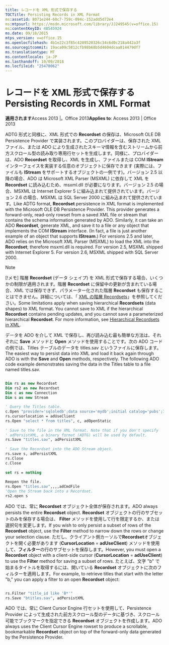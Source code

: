 ```yaml
---
title: レコードを XML 形式で保存する
TOCTitle: Persisting Records in XML Format
ms:assetid: 8071e244-60c7-759c-094c-152add5d72e4
ms:mtpsurl: https://msdn.microsoft.com/library/JJ249545(v=office.15)
ms:contentKeyID: 48545924
ms.date: 09/18/2015
mtps_version: v=office.15
ms.openlocfilehash: 4b1e22c3f85c4289520326c34c6d0c218a442a3f
ms.sourcegitcommit: 19aca09c5812cfb98b68b5d4604dcaa814479df7
ms.translationtype: MT
ms.contentlocale: ja-JP
ms.lasthandoff: 10/09/2018
ms.locfileid: "25478062"
---
```

# <a name="persisting-records-in-xml-format"></a><span data-ttu-id="42bb7-102">レコードを XML 形式で保存する</span><span class="sxs-lookup"><span data-stu-id="42bb7-102">Persisting Records in XML Format</span></span>


<span data-ttu-id="42bb7-103">**適用されます**Access 2013 |。Office 2013</span><span class="sxs-lookup"><span data-stu-id="42bb7-103">**Applies to**: Access 2013 | Office 2013</span></span>

<span data-ttu-id="42bb7-p101">ADTG 形式と同様に、XML 形式での **Recordset** の保存は、Microsoft OLE DB Persistence Provider で実装されます。このプロバイダーは、保存された XML ファイル、または ADO により生成されたスキーマ情報を含むストリームから前方スクロール型の読み取り専用行セットを生成します。同様に、プロバイダーは、ADO **Recordset** を取得し、XML を生成し、ファイルまたは COM **IStream** インターフェイスを実装する任意のオブジェクトに保存できます (実際には、ファイルも **IStream** をサポートするオブジェクトの一例です)。バージョン 2.5 以降の場合、ADO は Microsoft XML Parser (MSXML) に依存して XML を **Recordset** に読み込むため、msxml.dll が必要になります。バージョン 2.5 の場合、MSXML は Internet Explorer 5 に組み込まれて提供されています。バージョン 2.6 の場合、MSXML は SQL Server 2000 に組み込まれて提供されています。</span><span class="sxs-lookup"><span data-stu-id="42bb7-p101">Like ADTG format, **Recordset** persistence in XML format is implemented with the Microsoft OLE DB Persistence Provider. This provider generates a forward-only, read-only rowset from a saved XML file or stream that contains the schema information generated by ADO. Similarly, it can take an ADO **Recordset**, generate XML, and save it to a file or any object that implements the COM **IStream** interface. (In fact, a file is just another example of an object that supports **IStream**.) For versions 2.5 and later, ADO relies on the Microsoft XML Parser (MSXML) to load the XML into the **Recordset**; therefore msxml.dll is required. For version 2.5, MSXML shipped with Internet Explorer 5. For version 2.6, MSXML shipped with SQL Server 2000.</span></span>


> [!NOTE]
> <P><span data-ttu-id="42bb7-p102">[!メモ] 階層 <STRONG>Recordset</STRONG> (データ シェイプ) を XML 形式で保存する場合、いくつかの制限が適用されます。階層 <STRONG>Recordset</STRONG> に保留中の更新が含まれている場合、XML では保存できず、パラメーター化された階層 <STRONG>Recordset</STRONG> も保存することはできません。詳細については、「 <A href="hierarchical-recordsets-in-xml.md">XML の階層 Recordsets</A>」を参照してください。</span><span class="sxs-lookup"><span data-stu-id="42bb7-p102">Some limitations apply when saving hierarchical <STRONG>Recordsets</STRONG> (data shapes) to XML format. You cannot save to XML if the hierarchical <STRONG>Recordset</STRONG> contains pending updates, and you cannot save a parameterized hierarchical <STRONG>Recordset</STRONG>. For more information, see <A href="hierarchical-recordsets-in-xml.md">Hierarchical Recordsets in XML</A>.</span></span></P>



<span data-ttu-id="42bb7-p103">データを ADO を介して XML で保存し、再び読み込む最も簡単な方法は、それぞれに **Save** メソッドと **Open** メソッドを使用することです。次の ADO コードの例では、Titles テーブルのデータを titles.sav というファイルに保存します。</span><span class="sxs-lookup"><span data-stu-id="42bb7-p103">The easiest way to persist data into XML and load it back again through ADO is with the **Save** and **Open** methods, respectively. The following ADO code example demonstrates saving the data in the Titles table to a file named titles.sav.</span></span>

```vb 
 
Dim rs as new Recordset 
Dim rs2 as new Recordset 
Dim c as new Connection 
Dim s as new Stream 
 
' Query the Titles table. 
c.Open "provider='sqloledb';data source='mydb';initial catalog='pubs';Integrated Security='SSPI'" 
rs.cursorlocation = adUseClient 
rs.Open "select * from titles", c, adOpenStatic 
 
' Save to the file in the XML format. Note that if you don't specify 
' adPersistXML, a binary format (ADTG) will be used by default. 
rs.Save "titles.sav", adPersistXML 
 
' Save the Recordset into the ADO Stream object. 
rs.save s, adPersistXML 
rs.Close 
c.Close 
 
set rs = nothing 
 
Reopen the file. 
rs.Open "titles.sav",,,,adCmdFile 
'Open the Stream back into a Recordset. 
rs2.open s 
```

<span data-ttu-id="42bb7-115">ADO では、常に **Recordset** オブジェクト全体が保存されます。</span><span class="sxs-lookup"><span data-stu-id="42bb7-115">ADO always persists the entire **Recordset** object.</span></span> <span data-ttu-id="42bb7-116">**Recordset** オブジェクトの行のサブセットのみを保存する場合は、 **Filter** メソッドを使用して行を限定するか、または選択句を変更します。</span><span class="sxs-lookup"><span data-stu-id="42bb7-116">If you wish to only persist a subset of rows of the **Recordset** object, use the **Filter** method to narrow down the rows or change your selection clause.</span></span> <span data-ttu-id="42bb7-117">ただし、クライアント側カーソルで**Recordset**オブジェクトを開く必要があります (**CursorLocation** = **adUseClient**) メソッドを使用して、**フィルター**の行のサブセットを保存します。</span><span class="sxs-lookup"><span data-stu-id="42bb7-117">However, you must open a **Recordset** object with a client-side cursor (**CursorLocation** = **adUseClient**) to use the **Filter** method for saving a subset of rows.</span></span> <span data-ttu-id="42bb7-118">たとえば、文字 "b" で始まるタイトルを取得するには、開いている **Recordset** オブジェクトに次のフィルターを適用します。</span><span class="sxs-lookup"><span data-stu-id="42bb7-118">For example, to retrieve titles that start with the letter "b," you can apply a filter to an open **Recordset** object:</span></span>

```vb 
 
rs.Filter "title_id like 'B*'" 
rs.Save "btitles.sav", adPersistXML 
```

<span data-ttu-id="42bb7-119">ADO では、常に Client Cursor Engine 行セットを使用して、Persistence Provider によって生成された前方スクロール型のデータに基づき、スクロール可能でブックマークを指定できる **Recordset** オブジェクトを作成します。</span><span class="sxs-lookup"><span data-stu-id="42bb7-119">ADO always uses the Client Cursor Engine rowset to produce a scrollable, bookmarkable **Recordset** object on top of the forward-only data generated by the Persistence Provider.</span></span>

